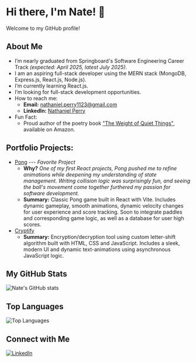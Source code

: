 # Hi there, I'm Nate! 👋

Welcome to my GitHub profile!

## About Me
- I’m nearly graduated from Springboard's Software Engineering Career Track _(expected: April 2025, latest July 2025)_.
- I am an aspiring full-stack developer using the MERN stack (MongoDB, Express.js, React.js, Node.js).
- I’m currently learning React.js.
- I’m looking for full-stack development opportunities.
- How to reach me:
    - **Email:** [nathaniel.perry1123@gmail.com](mailto:nathaniel.perry1123@gmail.com)
    - **LinkedIn:** [Nathaniel Perry](https://www.linkedin.com/in/nathaniel-perry-646bb4326)
- Fun Fact:
    - Proud author of the poetry book ["The Weight of Quiet Things"](https://a.co/d/0tqders), available on Amazon.

## Portfolio Projects:
- [Pong](https://github.com/natep1123/Pong) ---
  _Favorite Project_
    - **Why?** _One of my first React projects, Pong pushed me to refine animations while deepening my understanding of state management. Writing collision logic was surprisingly fun, and seeing the ball's movement come together furthered my passion for software development._
    - **Summary:** Classic Pong game built in React with Vite. Includes dynamic gameplay, smooth animations, dynamic velocity changes for user experience and score tracking. Soon to integrate paddles and corresponding game logic, as well as a database for user high scores.
- [Cryptify](https://github.com/natep1123/Cryptify)
    - **Summary:** Encryption/decryption tool using custom letter-shift algorithm built with HTML, CSS and JavaScript. Includes a sleek, modern UI and dynamic text-animations using asynchronous JavaScript logic.

## My GitHub Stats
![Nate's GitHub stats](https://github-readme-stats.vercel.app/api?username=natep1123&show_icons=true&theme=radical)

## Top Languages
![Top Languages](https://github-readme-stats.vercel.app/api/top-langs/?username=natep1123&theme=radical&layout=compact)

## Connect with Me
[![LinkedIn](https://img.shields.io/badge/-LinkedIn-blue?style=flat&logo=LinkedIn&logoColor=white)](https://www.linkedin.com/in/nathaniel-perry-646bb4326)


